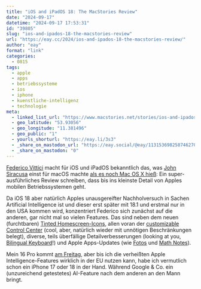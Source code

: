 ```yaml
---
title: "iOS and iPadOS 18: The MacStories Review"
date: "2024-09-17"
datetime: "2024-09-17 17:53:31"
id: "39805"
slug: "ios-and-ipados-18-the-macstories-review"
url: "https://eay.cc/2024/ios-and-ipados-18-the-macstories-review/"
author: "eay"
format: "link"
categories:
  - 0815
tags:
  - apple
  - apps
  - betriebssysteme
  - ios
  - iphone
  - kuenstliche-intelligenz
  - technologie
meta:
  - linked_list_url: "https://www.macstories.net/stories/ios-and-ipados-18-the-macstories-review/"
  - geo_latitude: "53.93056"
  - geo_longitude: "11.381496"
  - geo_public: "1"
  - yourls_shorturl: "https://eay.li/3s3"
  - _share_on_mastodon_url: "https://eay.social/@eay/113153698258746270"
  - _share_on_mastodon: "0"
---
```


[Federico Vittici](https://mastodon.macstories.net/@viticci) macht für iOS und iPadOS bekanntlich das, was [John Siracusa](https://hypercritical.co/about/) einst für macOS machte [als es noch Mac OS X hieß](https://eay.cc/?s=John+Siracusa): Ein super-ausführliches Review schreiben, dass bis ins kleinste Detail von Apples mobilen Betriebssystemen geht.

Da iOS 18 aber natürlich Apples unausgereifter Nachholversuch in Sachen Artificial Intelligence ist und dieser erst später mit 18.1 und erstmal nur in den USA kommen wird, konzentriert Federico sich zunächst auf die anderen, gar nicht mal so vielen Features. Das sind neben dem neuen (furchtbaren) [Tinted Homescreen-Icons](https://www.macstories.net/stories/ios-and-ipados-18-the-macstories-review/3/#icon-colors-dark-mode-and-tinting), allen voran der [customizable Control Center](https://www.macstories.net/stories/ios-and-ipados-18-the-macstories-review/4/#the-new-control-center) (cool, aber, natürlich wieder mit unnötigen Beschränkungen belegt), diverse, teils überfällige Detailverbesserungen (looking at you, [Bilingual Keyboard](https://www.macstories.net/stories/ios-and-ipados-18-the-macstories-review/12/#keyboard)!) und Apple Apps-Updates (wie [Fotos](https://www.macstories.net/stories/ios-and-ipados-18-the-macstories-review/9/#photos) und [Math Notes](https://www.macstories.net/stories/ios-and-ipados-18-the-macstories-review/6/#calculator)).

Mein 16 Pro kommt [am Freitag](https://eay.social/@eay/113134266298218097), aber bis ich die verheißten Apple Intelligence-Features wirklich in der EU nutzen kann, habe ich vermutlich schon ein iPhone 17 oder 18 in der Hand. Während Google & Co. ein (unzureichend getestetes) AI-Feature nach dem anderen an den Mann bringt.

